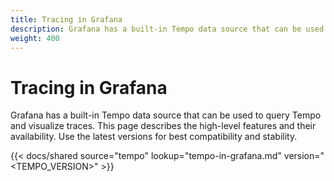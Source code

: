 ```yaml
---
title: Tracing in Grafana
description: Grafana has a built-in Tempo data source that can be used to query Tempo and visualize traces.
weight: 400
---
```


# Tracing in Grafana

Grafana has a built-in Tempo data source that can be used to query Tempo and visualize traces.
This page describes the high-level features and their availability.
Use the latest versions for best compatibility and stability.

[//]: # 'Shared content for best practices for traces'
[//]: # 'This content is located in /tempo/docs/sources/shared/tempo-in-grafana.md'

{{< docs/shared source="tempo" lookup="tempo-in-grafana.md" version="<TEMPO_VERSION>" >}}
